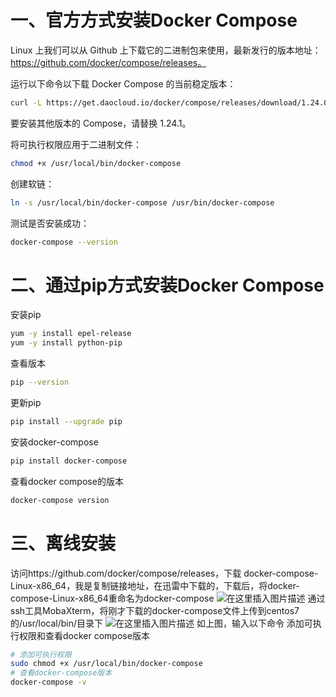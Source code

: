 # 一、官方方式安装Docker Compose

Linux 上我们可以从 Github 上下载它的二进制包来使用，最新发行的版本地址：https://github.com/docker/compose/releases。

运行以下命令以下载 Docker Compose 的当前稳定版本：

```bash
curl -L https://get.daocloud.io/docker/compose/releases/download/1.24.0/docker-compose-`uname -s`-`uname -m` > /usr/local/bin/docker-compose
```

要安装其他版本的 Compose，请替换 1.24.1。

将可执行权限应用于二进制文件：

```bash
chmod +x /usr/local/bin/docker-compose
```

创建软链：

```bash
ln -s /usr/local/bin/docker-compose /usr/bin/docker-compose
```

测试是否安装成功：

```bash
docker-compose --version
```

# 二、通过pip方式安装Docker Compose

安装pip

```bash
yum -y install epel-release
yum -y install python-pip
```

查看版本

```bash
pip --version
```

更新pip

```bash
pip install --upgrade pip
```

安装docker-compose

```bash
pip install docker-compose
```

查看docker compose的版本

```bash
docker-compose version
```



# 三、离线安装

访问https://github.com/docker/compose/releases，下载  docker-compose-Linux-x86_64，我是复制链接地址，在迅雷中下载的，下载后，将docker-compose-Linux-x86_64重命名为docker-compose
 ![在这里插入图片描述](https://img-blog.csdnimg.cn/20200104121440853.png?x-oss-process=image/watermark,type_ZmFuZ3poZW5naGVpdGk,shadow_10,text_aHR0cHM6Ly9ibG9nLmNzZG4ubmV0L3l0YW5nZGlnbA==,size_16,color_FFFFFF,t_70)
 通过ssh工具MobaXterm，将刚才下载的docker-compose文件上传到centos7的/usr/local/bin/目录下
 ![在这里插入图片描述](https://img-blog.csdnimg.cn/20200104121805207.png?x-oss-process=image/watermark,type_ZmFuZ3poZW5naGVpdGk,shadow_10,text_aHR0cHM6Ly9ibG9nLmNzZG4ubmV0L3l0YW5nZGlnbA==,size_16,color_FFFFFF,t_70)
 如上图，输入以下命令 添加可执行权限和查看docker compose版本

```bash
# 添加可执行权限
sudo chmod +x /usr/local/bin/docker-compose
# 查看docker-compose版本
docker-compose -v
```